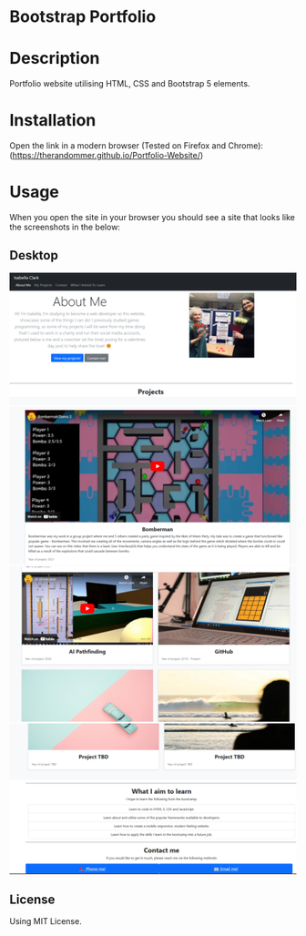 # Bootstrap Portfolio

# Description

Portfolio website utilising HTML, CSS and Bootstrap 5 elements.
 
# Installation

Open the link in a modern browser (Tested on Firefox and Chrome): (https://therandommer.github.io/Portfolio-Website/)

# Usage

When you open the site in your browser you should see a site that looks like the screenshots in the below:

## Desktop
![desktop1](images/submission/Website1.png)
![desktop2](images/submission/Website2.png)
![desktop3](images/submission/Website3.png)
![desktop4](images/submission/Website4.png)
## License

Using MIT License.

